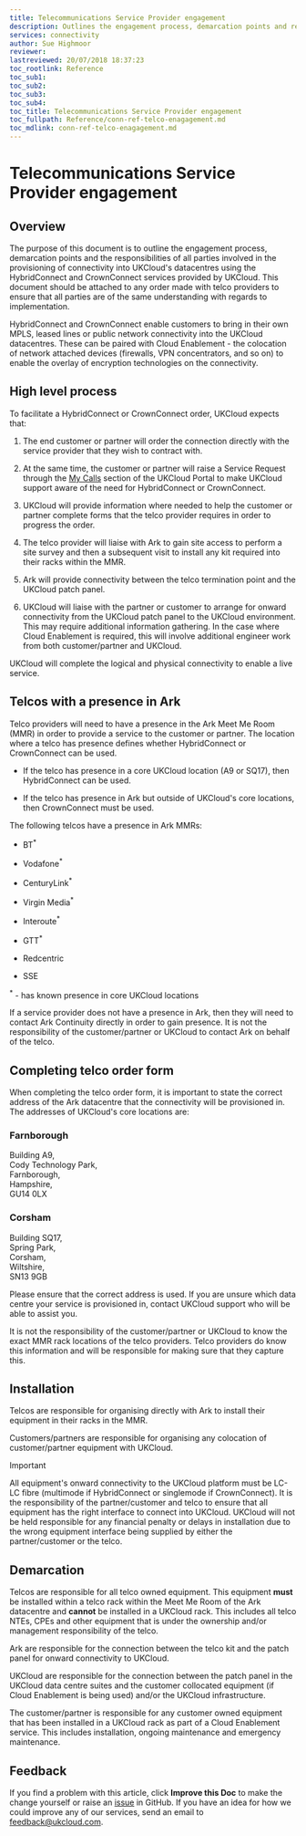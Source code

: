 ```yaml
---
title: Telecommunications Service Provider engagement
description: Outlines the engagement process, demarcation points and responsibilities of all parties  regarding provisioning connectivity into UKCloud via HybridConnect
services: connectivity
author: Sue Highmoor
reviewer:
lastreviewed: 20/07/2018 18:37:23
toc_rootlink: Reference
toc_sub1: 
toc_sub2:
toc_sub3:
toc_sub4:
toc_title: Telecommunications Service Provider engagement
toc_fullpath: Reference/conn-ref-telco-enagagement.md
toc_mdlink: conn-ref-telco-enagagement.md
---
```


# Telecommunications Service Provider engagement

## Overview

The purpose of this document is to outline the engagement process, demarcation points and the responsibilities of all parties involved in the provisioning of connectivity into UKCloud's datacentres using the HybridConnect and CrownConnect services provided by UKCloud. This document should be attached to any order made with telco providers to ensure that all parties are of the same understanding with regards to implementation.

HybridConnect and CrownConnect enable customers to bring in their own MPLS, leased lines or public network connectivity into the UKCloud datacentres. These can be paired with Cloud Enablement - the colocation of network attached devices (firewalls, VPN concentrators, and so on) to enable the overlay of encryption technologies on the connectivity.

## High level process

To facilitate a HybridConnect or CrownConnect order, UKCloud expects that:

1. The end customer or partner will order the connection directly with the service provider that they wish to contract with.

2. At the same time, the customer or partner will raise a Service Request through the [My Calls](https://portal.skyscapecloud.com/support/ivanti) section of the UKCloud Portal to make UKCloud support aware of the need for HybridConnect or CrownConnect.

3. UKCloud will provide information where needed to help the customer or partner complete forms that the telco provider requires in order to progress the order.

4. The telco provider will liaise with Ark to gain site access to perform a site survey and then a subsequent visit to install any kit required into their racks within the MMR.

5. Ark will provide connectivity between the telco termination point and the UKCloud patch panel.

6. UKCloud will liaise with the partner or customer to arrange for onward connectivity from the UKCloud patch panel to the UKCloud environment. This may require additional information gathering. In the case where Cloud Enablement is required, this will involve additional engineer work from both customer/partner and UKCloud.

UKCloud will complete the logical and physical connectivity to enable a live service.

## Telcos with a presence in Ark

Telco providers will need to have a presence in the Ark Meet Me Room (MMR) in order to provide a service to the customer or partner. The location where a telco has presence defines whether HybridConnect or CrownConnect can be used.

- If the telco has presence in a core UKCloud location (A9 or SQ17), then HybridConnect can be used.

- If the telco has presence in Ark but outside of UKCloud's core locations, then CrownConnect must be used. 

The following telcos have a presence in Ark MMRs:

- BT<sup>*</sup>

- Vodafone<sup>*</sup>

- CenturyLink<sup>*</sup>

- Virgin Media<sup>*</sup>

- Interoute<sup>*</sup>

- GTT<sup>*</sup>

- Redcentric

- SSE

<sup>*</sup> - has known presence in core UKCloud locations

If a service provider does not have a presence in Ark, then they will need to contact Ark Continuity directly in order to gain presence. It is not the responsibility of the customer/partner or UKCloud to contact Ark on behalf of the telco.

## Completing telco order form

When completing the telco order form, it is important to state the correct address of the Ark datacentre that the connectivity will be provisioned in. The addresses of UKCloud's core locations are:

### Farnborough

Building A9,<br>
Cody Technology Park,<br>
Farnborough,<br>
Hampshire, <br>
GU14 0LX

### Corsham

Building SQ17,<br>
Spring Park,<br>
Corsham,<br>
Wiltshire,<br>
SN13 9GB

Please ensure that the correct address is used. If you are unsure which data centre your service is provisioned in, contact UKCloud support who will be able to assist you.

It is not the responsibility of the customer/partner or UKCloud to know the exact MMR rack locations of the telco providers. Telco providers do know this information and will be responsible for making sure that they capture this.

## Installation

Telcos are responsible for organising directly with Ark to install their equipment in their racks in the MMR.

Customers/partners are responsible for organising any colocation of customer/partner equipment with UKCloud.

> [!IMPORTANT]
> All equipment's onward connectivity to the UKCloud platform must be LC-LC fibre (multimode if HybridConnect or singlemode if CrownConnect). It is the responsibility of the partner/customer and telco to ensure that all equipment has the right interface to connect into UKCloud. UKCloud will not be held responsible for any financial penalty or delays in installation due to the wrong equipment interface being supplied by either the partner/customer or the telco.

## Demarcation

Telcos are responsible for all telco owned equipment. This equipment **must** be installed within a telco rack within the Meet Me Room of the Ark datacentre and **cannot** be installed in a UKCloud rack. This includes all telco NTEs, CPEs and other equipment that is under the ownership and/or management responsibility of the telco.

Ark are responsible for the connection between the telco kit and the patch panel for onward connectivity to UKCloud.

UKCloud are responsible for the connection between the patch panel in the UKCloud data centre suites and the customer collocated equipment (if Cloud Enablement is being used) and/or the UKCloud infrastructure.

The customer/partner is responsible for any customer owned equipment that has been installed in a UKCloud rack as part of a Cloud Enablement service. This includes installation, ongoing maintenance and emergency maintenance.

## Feedback

If you find a problem with this article, click **Improve this Doc** to make the change yourself or raise an [issue](https://github.com/UKCloud/documentation/issues) in GitHub. If you have an idea for how we could improve any of our services, send an email to <feedback@ukcloud.com>.
